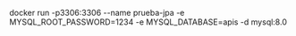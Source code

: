 docker run -p3306:3306 
--name prueba-jpa 
-e MYSQL_ROOT_PASSWORD=1234 
-e MYSQL_DATABASE=apis 
-d mysql:8.0